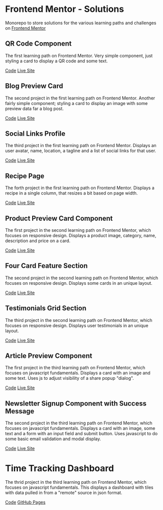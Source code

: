 # Frontend Mentor - Solutions

Monorepo to store solutions for the various learning paths and challenges on [Frontend Mentor](https://frontendmentor.io)

## QR Code Component

The first learning path on Frontend Mentor. Very simple component, just styling a card to display a QR code and some text.

[Code](https://github.com/nullpuppy/frontend-mentor-solutions/tree/main/qr-code-component/)
[Live Site](https://nullpuppy.github.io/frontend-mentor-solutions/qr-code-component)

## Blog Preview Card

The second project in the first learning path on Frontend Mentor. Another fairly simple component; styling a card to display an image with some preview data far a blog post.

[Code](https://github.com/nullpuppy/frontend-mentor-solutions/tree/main/blog-preview-card/)
[Live Site](https://nullpuppy.github.io/frontend-mentor-solutions/blog-preview-card/)

## Social Links Profile

The third project in the first learning path on Frontend Mentor. Displays an user avatar, name, location, a tagline and a list of social links for that user.

[Code](https://github.com/nullpuppy/frontend-mentor-solutions/tree/main/social-links-profile/)
[Live Site](https://nullpuppy.github.io/frontend-mentor-solutions/social-links-profile/)

## Recipe Page

The forth project in the first learning path on Frontend Mentor. Displays a recipe in a single column, that resizes a bit based on page width.

[Code](https://github.com/nullpuppy/frontend-mentor-solutions/tree/main/recipe-page/)
[Live Site](https://nullpuppy.github.io/frontend-mentor-solutions/recipe-page/)

## Product Preview Card Component

The first project in the second learning path on Frontend Mentor, which focuses on responsive design. Displays a product image, category, name, description and price on a card.

[Code](https://github.com/nullpuppy/frontend-mentor-solutions/tree/main/product-preview-card-component/)
[Live Site](https://nullpuppy.github.io/frontend-mentor-solutions/product-preview-card-component/)

## Four Card Feature Section

The second project in the second learning path on Frontend Mentor, which focuses on responsive design. Displays some cards in an unique layout.

[Code](https://github.com/nullpuppy/frontend-mentor-solutions/tree/main/four-card-feature-section/)
[Live Site](https://nullpuppy.github.io/frontend-mentor-solutions/four-card-feature-section/)

## Testimonials Grid Section

The third project in the second learning path on Frontend Mentor, which focuses on responsive design. Displays user testimonials in an unique layout.

[Code](https://github.com/nullpuppy/frontend-mentor-solutions/tree/main/testimonials-grid-section/)
[Live Site](https://nullpuppy.github.io/frontend-mentor-solutions/testimonials-grid-section/)

## Article Preview Component

The first project in the third learning path on Frontend Mentor, which focuses on javascript fundamentals. Displays a card with an image and some text. Uses js to adjust visibility of a share popup "dialog".

[Code](https://github.com/nullpuppy/frontend-mentor-solutions/tree/main/article-preview-component/)
[Live Site](https://nullpuppy.github.io/frontend-mentor-solutions/article-preview-component/)

## Newsletter Signup Component with Success Message

The second project in the third learning path on Frontend Mentor, which focuses on javascript fundamentals. Displays a card with an image, some text and a form with an input field and submit button. Uses javascript to do some basic email validation and modal display.

[Code](https://github.com/nullpuppy/frontend-mentor-solutions/tree/main/newsletter-sign-up-with-success-message/)
[Live Site](https://nullpuppy.github.io/frontend-mentor-solutions/newsletter-sign-up-with-success-message/)

# Time Tracking Dashboard

The thrid project in the third learning path on Frontend Mentor, which focuses on javascript fundamentals. This displays a dashboard with tiles with data pulled in from a "remote" source in json format.

[Code](https://github.com/nullpuppy/frontend-mentor-solutions/tree/main/time-tracking-dashboard/)
[GitHub Pages](https://nullpuppy.github.io/frontend-mentor-solutions/time-tracking-dashboard/)

